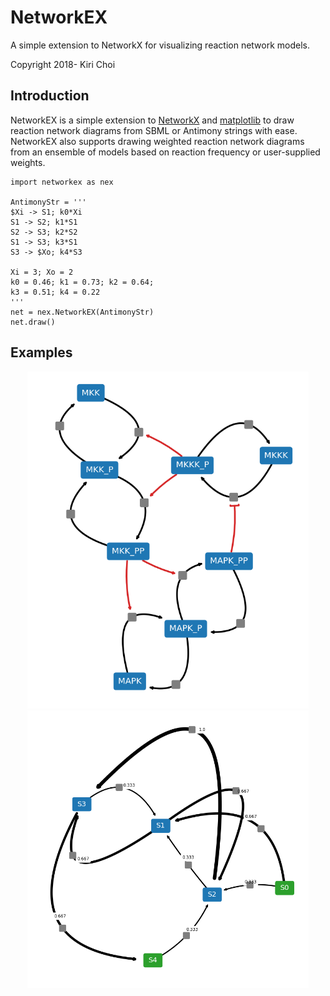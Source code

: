 # NetworkEX
A simple extension to NetworkX for visualizing reaction network models.

Copyright 2018- Kiri Choi

## Introduction

NetworkEX is a simple extension to [NetworkX](https://networkx.github.io/) and [matplotlib](https://matplotlib.org/) to draw reaction network diagrams from SBML or Antimony strings with ease. NetworkEX also supports drawing weighted reaction network diagrams from an ensemble of models based on reaction frequency or user-supplied weights.

```{python}
import networkex as nex

AntimonyStr = '''
$Xi -> S1; k0*Xi
S1 -> S2; k1*S1
S2 -> S3; k2*S2
S1 -> S3; k3*S1
S3 -> $Xo; k4*S3

Xi = 3; Xo = 2
k0 = 0.46; k1 = 0.73; k2 = 0.64;
k3 = 0.51; k4 = 0.22
'''
net = nex.NetworkEX(AntimonyStr)
net.draw()
```

## Examples

<p align="center">
  <img src="/images/mapk.png" width="450px" />
  <img src="/images/weighted.png" width="450px" /> 
</p>
